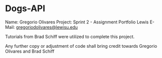 # Dogs-API
Name: Gregorio Olivares
Project: Sprint 2 - Assignment Portfolio
Lewis E-Mail: gregoriodolivares@lewisu.edu

Tutorials from Brad Schiff were utilized to complete this project.

Any further copy or adjustment of code shall bring credit towards Gregorio Olivares and Brad Schiff